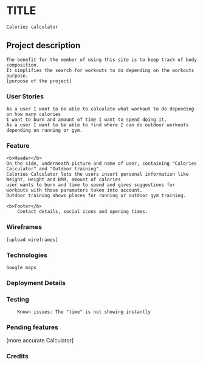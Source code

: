 # TITLE
    Calories calculator

## Project description
    The benefit for the member of using this site is to keep track of body composition. 
    It simplifies the search for workouts to do depending on the workouts purpose.
    [purpose of the project]

### User Stories
    As a user I want to be able to calculate what workout to do depending on how many calories 
    I want to burn and amount of time I want to spend doing it.
    As a user I want to be able to find where I can do outdoor workouts depending on running or gym.

### Feature
    <b>Header</b>
    On the side, underneath picture and name of user, containing "Calories Calculator" and "Outdoor training".
    Calories Calculator lets the users insert personal information like Weight, Height and BMR, amount of calories 
    user wants to burn and time to spend and gives suggestions for workouts with those paramaters taken into account.
    Outdoor training shows places for running or outdoor gym training.

    <b>Footer</b>
        Contact details, social icons and opening times.
### Wireframes
    [upload wireframes]

### Technologies
    Google maps

### Deployment Details


### Testing

        Known issues: The "time" is not showing instantly 

### Pending features
 [more accurate Calculator]


### Credits





        